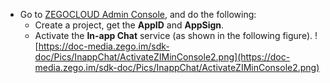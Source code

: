 - Go to [ZEGOCLOUD Admin Console](https://console.zegocloud.com), and do the following:
  - Create a project, get the **AppID** and **AppSign**.
  - Activate the **In-app Chat** service (as shown in the following figure).
![https://doc-media.zego.im/sdk-doc/Pics/InappChat/ActivateZIMinConsole2.png](https://doc-media.zego.im/sdk-doc/Pics/InappChat/ActivateZIMinConsole2.png)















